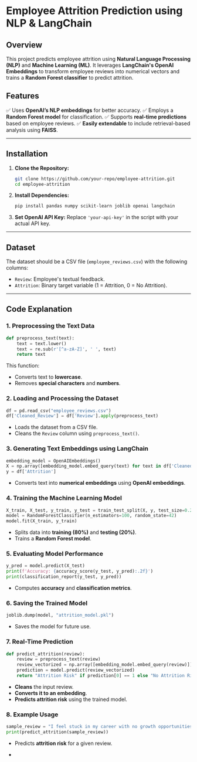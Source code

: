 # Employee Attrition Prediction using NLP & LangChain

## Overview
This project predicts employee attrition using **Natural Language Processing (NLP)** and **Machine Learning (ML)**. It leverages **LangChain's OpenAI Embeddings** to transform employee reviews into numerical vectors and trains a **Random Forest classifier** to predict attrition.

## Features
✅ Uses **OpenAI’s NLP embeddings** for better accuracy.
✅ Employs a **Random Forest model** for classification.
✅ Supports **real-time predictions** based on employee reviews.
✅ **Easily extendable** to include retrieval-based analysis using **FAISS**.

---

## Installation
1. **Clone the Repository:**
   ```bash
   git clone https://github.com/your-repo/employee-attrition.git
   cd employee-attrition
   ```
2. **Install Dependencies:**
   ```bash
   pip install pandas numpy scikit-learn joblib openai langchain
   ```
3. **Set OpenAI API Key:** Replace `'your-api-key'` in the script with your actual API key.

---

## Dataset
The dataset should be a CSV file (`employee_reviews.csv`) with the following columns:
- `Review`: Employee's textual feedback.
- `Attrition`: Binary target variable (1 = Attrition, 0 = No Attrition).

---

## Code Explanation
### 1. **Preprocessing the Text Data**
```python
def preprocess_text(text):
    text = text.lower()
    text = re.sub(r'[^a-zA-Z]', ' ', text)
    return text
```
This function:
- Converts text to **lowercase**.
- Removes **special characters** and **numbers**.

### 2. **Loading and Processing the Dataset**
```python
df = pd.read_csv("employee_reviews.csv")
df['Cleaned_Review'] = df['Review'].apply(preprocess_text)
```
- Loads the dataset from a CSV file.
- Cleans the `Review` column using `preprocess_text()`.

### 3. **Generating Text Embeddings using LangChain**
```python
embedding_model = OpenAIEmbeddings()
X = np.array([embedding_model.embed_query(text) for text in df['Cleaned_Review']])
y = df['Attrition']
```
- Converts text into **numerical embeddings** using **OpenAI embeddings**.

### 4. **Training the Machine Learning Model**
```python
X_train, X_test, y_train, y_test = train_test_split(X, y, test_size=0.2, random_state=42)
model = RandomForestClassifier(n_estimators=100, random_state=42)
model.fit(X_train, y_train)
```
- Splits data into **training (80%)** and **testing (20%)**.
- Trains a **Random Forest model**.

### 5. **Evaluating Model Performance**
```python
y_pred = model.predict(X_test)
print(f'Accuracy: {accuracy_score(y_test, y_pred):.2f}')
print(classification_report(y_test, y_pred))
```
- Computes **accuracy** and **classification metrics**.

### 6. **Saving the Trained Model**
```python
joblib.dump(model, "attrition_model.pkl")
```
- Saves the model for future use.

### 7. **Real-Time Prediction**
```python
def predict_attrition(review):
    review = preprocess_text(review)
    review_vectorized = np.array([embedding_model.embed_query(review)])
    prediction = model.predict(review_vectorized)
    return "Attrition Risk" if prediction[0] == 1 else "No Attrition Risk"
```
- **Cleans** the input review.
- **Converts it to an embedding**.
- **Predicts attrition risk** using the trained model.

### 8. **Example Usage**
```python
sample_review = "I feel stuck in my career with no growth opportunities."
print(predict_attrition(sample_review))
```
- Predicts **attrition risk** for a given review.

-

